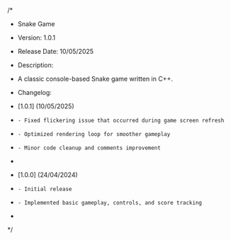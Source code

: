 /*
 * Snake Game
 * Version:      1.0.1
 * Release Date: 10/05/2025

 * Description:
 *   A classic console-based Snake game written in C++. 

 * Changelog:
 *   [1.0.1] (10/05/2025)
 *     - Fixed flickering issue that occurred during game screen refresh
 *     - Optimized rendering loop for smoother gameplay
 *     - Minor code cleanup and comments improvement
 *
 *   [1.0.0] (24/04/2024)
 *     - Initial release
 *     - Implemented basic gameplay, controls, and score tracking
 *
 */
